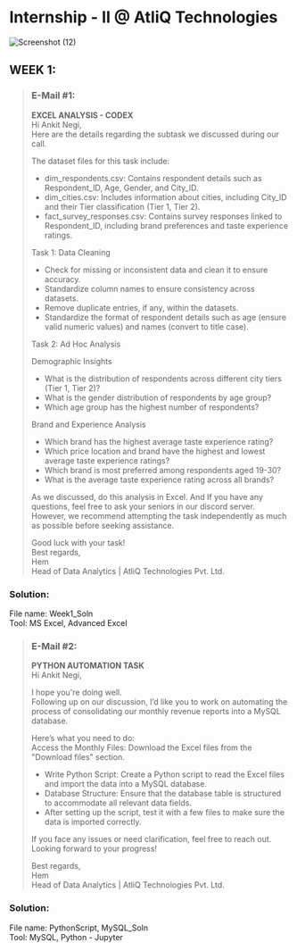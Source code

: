 # Internship - II @ AtliQ Technologies  

![Screenshot (12)](https://github.com/user-attachments/assets/e9e09a92-e0c9-4e3f-839e-cc5caee5f61b)  

## WEEK 1:  

> ### E-Mail #1:  
> **EXCEL ANALYSIS - CODEX**  
Hi Ankit Negi,  
Here are the details regarding the subtask we discussed during our call.
> 
> The dataset files for this task include:  
> - dim_respondents.csv: Contains respondent details such as Respondent_ID, Age, Gender, and City_ID.  
> - dim_cities.csv: Includes information about cities, including City_ID and their Tier classification (Tier 1, Tier 2).  
> - fact_survey_responses.csv: Contains survey responses linked to Respondent_ID, including brand preferences and taste experience ratings.  
>
> 
> Task 1: Data Cleaning  
> 
> - Check for missing or inconsistent data and clean it to ensure accuracy.  
> - Standardize column names to ensure consistency across datasets.  
> - Remove duplicate entries, if any, within the datasets.  
> - Standardize the format of respondent details such as age (ensure valid numeric values) and names (convert to title case).  
>
> Task 2: Ad Hoc Analysis
>
> Demographic Insights
> - What is the distribution of respondents across different city tiers (Tier 1, Tier 2)?
> - What is the gender distribution of respondents by age group?
> - Which age group has the highest number of respondents?
>
> Brand and Experience Analysis
> - Which brand has the highest average taste experience rating?
> - Which price location and brand have the highest and lowest average taste experience ratings?
> - Which brand is most preferred among respondents aged 19-30?
> - What is the average taste experience rating across all brands?
>
> As we discussed, do this analysis in Excel. And If you have any questions, feel free to ask your seniors in our discord server.
> However, we recommend attempting the task independently as much as possible before seeking assistance.
>
> Good luck with your task!  
> Best regards,  
> Hem  
> Head of Data Analytics | AtliQ Technologies Pvt. Ltd.
>   
### **Solution:**   
File name: Week1_Soln  
Tool: MS Excel, Advanced Excel  

> ### E-Mail #2:  
> **PYTHON AUTOMATION TASK**  
> Hi Ankit Negi,
> 
> I hope you're doing well.  
Following up on our discussion, I’d like you to work on automating the process of consolidating our monthly revenue reports into a MySQL database.  
>
> Here’s what you need to do:  
> Access the Monthly Files: Download the Excel files from the "Download files" section.  
> - Write Python Script: Create a Python script to read the Excel files and import the data into a MySQL database.
> - Database Structure: Ensure that the database table is structured to accommodate all relevant data fields.
> - After setting up the script, test it with a few files to make sure the data is imported correctly.
>
> If you face any issues or need clarification, feel free to reach out. Looking forward to your progress!
>
> Best regards,  
> Hem  
> Head of Data Analytics | AtliQ Technologies Pvt. Ltd.
>   
### **Solution:**   
File name: PythonScript, MySQL_Soln  
Tool: MySQL, Python - Jupyter 
